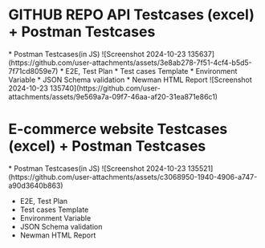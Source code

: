<h1>GITHUB REPO API Testcases (excel) + Postman Testcases</h1>
* Postman Testcases(in JS)
![Screenshot 2024-10-23 135637](https://github.com/user-attachments/assets/3e8ab278-7f51-4cf4-b5d5-7f71cd8059e7)
* E2E, Test Plan
* Test cases Template
* Environment Variable
* JSON Schema validation
* Newman HTML Report
![Screenshot 2024-10-23 135740](https://github.com/user-attachments/assets/9e569a7a-09f7-46aa-af20-31ea871e86c1)


<h1>E-commerce website Testcases (excel) + Postman Testcases</h1>
* Postman Testcases(in JS)
![Screenshot 2024-10-23 135521](https://github.com/user-attachments/assets/c3068950-1940-4906-a747-a90d3640b863)

* E2E, Test Plan
* Test cases Template
* Environment Variable
* JSON Schema validation
* Newman HTML Report

